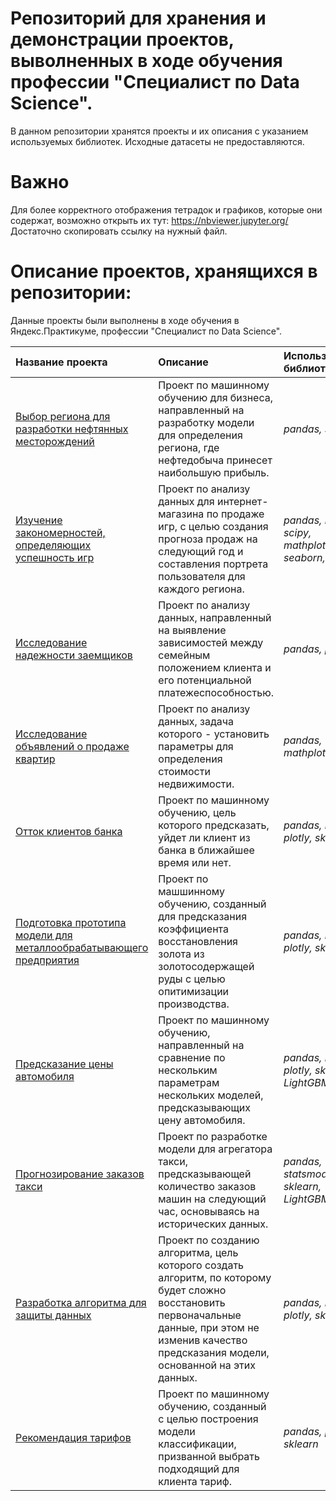 # Репозиторий для хранения и демонстрации проектов, выволненных в ходе обучения профессии "Специалист по Data Science".

В данном репозитории хранятся проекты и их описания с указанием используемых библиотек. Исходные датасеты не предоставляются.

# Важно

Для более корректного отображения тетрадок и графиков, которые они содержат, возможно открыть их тут: https://nbviewer.jupyter.org/ <br>
Достаточно скопировать ссылку на нужный файл.

# Описание проектов, хранящихся в репозитории: 

Данные проекты были выполнены в ходе обучения в Яндекс.Практикуме, профессии "Специалист по Data Science".

| Название проекта | Описание | Используемые библиотеки | 
| :---------------------- | :---------------------- | :---------------------- |
| [Выбор региона для разработки нефтянных месторождений](selection_of_oil_fields) |Проект по машинному обучению для бизнеса, направленный на разработку модели для определения региона, где нефтедобыча принесет наибольшую прибыль.|*pandas, sklearn*|
| [Изучение закономерностей, определяющих успешность игр](online_games_store) |Проект по анализу данных для интернет-магазина по продаже игр, с целью создания прогноза продаж на следующий год и составления портрета пользователя для каждого региона.|*pandas, numpy, scipy, mathplotlib, seaborn, plotly*|
| [Исследование надежности заемщиков](borrowers_reliability) |Проект по анализу данных, направленный на выявление зависимостей между семейным положением клиента и его потенциальной платежеспособностью.|*pandas, plotly*|
| [Исследование объявлений о продаже квартир](apartment_sale_announcement) |Проект по анализу данных, задача которого - установить параметры для определения стоимости недвижимости.|*pandas, mathplotlib*|
| [Отток клиентов банка](customer_churn) |Проект по машинному обучению, цель которого предсказать, уйдет ли клиент из банка в ближайшее время или нет.|*pandas, numpy, plotly, sklearn*|
| [Подготовка прототипа модели для металлообрабатывающего предприятия](gold_mining) |Проект по машшинному обучению, созданный для предсказания коэффициента восстановления золота из золотосодержащей руды с целью опитимизации производства.|*pandas, numpy, plotly, sklearn*|
| [Предсказание цены автомобиля](car_price_prediction) |Проект по машинному обучению, направленный на сравнение по нескольким параметрам нескольких моделей, предсказывающих цену автомобиля.|*pandas, numpy, plotly, sklearn, LightGBM*|
| [Прогнозирование заказов такси](taxi_orders) |Проект по разработке модели для агрегатора такси, предсказывающей количество заказов машин на следующий час, основываясь на исторических данных.|*pandas, statsmodels, sklearn, LightGBM*|
| [Разработка алгоритма для защиты данных](data_protection_algorithm) |Проект по созданию алгоритма, цель которого создать алгоритм, по которому будет сложно восстановить первоначальные данные, при этом не изменив качество предсказания модели, основанной на этих данных.|*pandas, numpy, plotly, sklearn*|
| [Рекомендация тарифов](recommendation_of_tariffs) |Проект по машинному обучению, созданный с целью построения модели классификации, призванной выбрать подходящий для клиента тариф.|*pandas, plotly, sklearn*|
